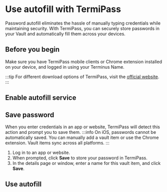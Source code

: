 # Use autofill with TermiPass

Password autofill eliminates the hassle of manually typing credentials while maintaining security. With TermiPass, you can securely store passwords in your Vault and automatically fill them across your devices.

## Before you begin

Make sure you have TermiPass mobile clients or Chrome extension installed on your device, and logged in using your Terminus Name.

:::tip
For different download options of TermiPass, visit the [official website](https://www.jointerminus.com/termipass).
:::

## Enable autofill service
<tabs>
<template #Android>

1. Open TermiPass, and go to **Settings** > **Autofill**.
2. Turn on Autofill, and select TermiPass as your autofill provider.
3. Review and accept the security note when prompted.
</template>
<template #iOS>

Due to iOS system restrictions, you have to manually enable autofill for TermiPass:

1. Open the Settings app on your iOS device.
2. Use the search feature to quickly find the autofill settings.
3. Ensure the Autofill service is on, then activate TermiPass as an autofill provider.

</template>
<template #Chrome-extension>

Autofill is automatically enabled upon logging in with the browser extension.
</template>
</tabs>

## Save password
When you enter credentials in an app or website, TermiPass will detect this action and prompt you to save them.
:::info
On iOS, passwords cannot be automatically saved. You can manually add a vault item or use the Chrome extension. Vault items sync across all platforms.
:::
1. Log in to an app or website.
2. When prompted, click **Save** to store your password in TermiPass.
3. In the details page or window, enter a name for this vault item, and click **Save**.

## Use autofill

<tabs>
<template #Android>

1. Open an app or website where you aren't logged in.
2. Tap the username or password field.
3. In the overlay popup, tap **Autofill with TermiPass**.
4. Unlock Vault to access your saved credentials.
5. Select the matching vault item to autofill your login details.
</template>
<template #iOS>

1. Open an app or website where you aren't logged in.
2. Tap the username or password field. A keyboard will slide up with a matching login, or with a **Password** option.
3. If a matching login is displayed, tap it to autofill.
4. If the **Password** option is displayed, tap it and unlock Vault to access available vault items for the login.
   :::info
   If other autofill services like iCloud Keychain are active, select **TermiPass** in the provider list.
   :::
5. Select the matching vault item to autofill your login details.
</template>
<template #Chrome-extension>

1. Open a website where you aren't logged in.
2. Click the TermiPass icon in the text field.
3. In the overlay popup, select the matching login to autofill your login details.
4. If no credentials are saved for this site, select **New item** to add a new vault item.
</template>
</tabs>



